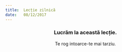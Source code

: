 ```yaml
---
title:  Lecție zilnică
date:   08/12/2017
---
```


### <center>Lucrăm la această lecție.</center>
<center>Te rog intoarce-te mai tarziu.</center>